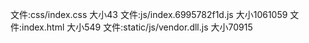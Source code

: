 文件:css/index.css  大小43
文件:js/index.6995782f1d.js  大小1061059
文件:index.html  大小549
文件:static/js/vendor.dll.js  大小70915
